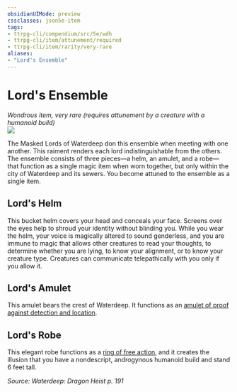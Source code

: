 ```yaml
---
obsidianUIMode: preview
cssclasses: json5e-item
tags:
- ttrpg-cli/compendium/src/5e/wdh
- ttrpg-cli/item/attunement/required
- ttrpg-cli/item/rarity/very-rare
aliases: 
- "Lord's Ensemble"
---
```

# Lord's Ensemble
*Wondrous item, very rare (requires attunement by a creature with a humanoid build)*  
![](/3-Mechanics/CLI/Compendium/items/img/lords-ensemble.webp#right)


The Masked Lords of Waterdeep don this ensemble when meeting with one another. This raiment renders each lord indistinguishable from the others. The ensemble consists of three pieces—a helm, an amulet, and a robe—that function as a single magic item when worn together, but only within the city of Waterdeep and its sewers. You become attuned to the ensemble as a single item.

## Lord's Helm

This bucket helm covers your head and conceals your face. Screens over the eyes help to shroud your identity without blinding you. While you wear the helm, your voice is magically altered to sound genderless, and you are immune to magic that allows other creatures to read your thoughts, to determine whether you are lying, to know your alignment, or to know your creature type. Creatures can communicate telepathically with you only if you allow it.

## Lord's Amulet

This amulet bears the crest of Waterdeep. It functions as an [amulet of proof against detection and location](/3-Mechanics/CLI/Compendium/items/amulet-of-proof-against-detection-and-location.md).

## Lord's Robe

This elegant robe functions as a [ring of free action](/3-Mechanics/CLI/Compendium/items/ring-of-free-action.md), and it creates the illusion that you have a nondescript, androgynous humanoid build and stand 6 feet tall.

*Source: Waterdeep: Dragon Heist p. 191*